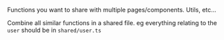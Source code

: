 Functions you want to share with multiple pages/components. Utils, etc...

Combine all similar functions in a shared file. eg everything relating to the `user` should be in `shared/user.ts`

